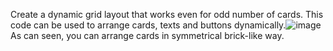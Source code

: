 Create a dynamic grid layout that works even for odd number of cards. This code can be used to arrange cards, texts and buttons dynamically.![image](https://user-images.githubusercontent.com/38183823/155883628-a36a23f8-ce1d-4161-9e9f-dc22a5a39e3b.png)
As can seen, you can arrange cards in symmetrical brick-like way. 
